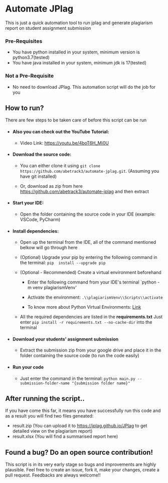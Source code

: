 

# Automate JPlag


This is just a quick automation tool to run jplag and generate plagiarism report on student assignment submission


### Pre-Requisites

* You have python installed in your system, minimum version is python3.7(tested)
* You have java installed in your system, minimum jdk is 17(tested)


### Not a Pre-Requisite

* No need to download JPlag. This automation script will do the job for you


## How to run?

There are few steps to be taken care of before this script can be run

* #### Also you can check out the YouTube Tutorial:

    * Video Link: https://youtu.be/4boT6H_Mi0U

* #### Download the source code:

    * You can either clone it using `git clone https://github.com/abetrack3/automate-jplag.git`. (Assuming you have git installed)

    * Or, download as zip from here https://github.com/abetrack3/automate-jplag and then extract

* #### Start your IDE:

    * Open the folder containing the source code in your IDE (example: VSCode, PyCharm)

* #### Install dependencies:

    * Open up the terminal from the IDE, all of the command mentioned belkow will go through here

    * (Optional) Upgrade your pip by entering the following command in the terminal: `pip  install --upgrade pip`

    * (Optional - Recommended) Create a virtual environment beforehand

        * Enter the following command from your IDE's terminal `python -m venv plagiarismVenv'

        * Activate the environment: `.\\plagiarismVenv\\Scripts\\activate`

        * To know more about Python Virtual Environments: [Link](https://mothergeo-py.readthedocs.io/en/latest/development/how-to/venv-win.html)

    * All the required dependencies are listed in the **requirements.txt** Just enter `pip install -r requirements.txt --no-cache-dir` into the terminal

* #### Download your students' assignment submission

    * Extract the submission zip from your google drive and place it in the folder containing the source code (to run the code easily)

* #### Run your code

    * Just enter the command in the terminal: `python main.py --submission-folder-name "{submission folder name}"`

## After running the script..

If you have come this far, it means you have successfully run this code and as a result you will find two files geneated:
* result.zip (You can upload it to https://jplag.github.io/JPlag to get detailed view on the plagiarism report)
* result.xlsx (You will find a summarised report here)


## Found a bug? Do an open source contribution!

This script is in its very early stage so bugs and improvements are highly plausible. Feel free to create an issue, fork it, make your changes, create a pull request. Feedbacks are always welcome!!